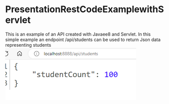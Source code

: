 # PresentationRestCodeExamplewithServlet
This is an example of an API created with Javaee8 and Servlet.
In this simple example an endpoint /api/students can be used to return Json data representing students
![img1.png](img1.png)